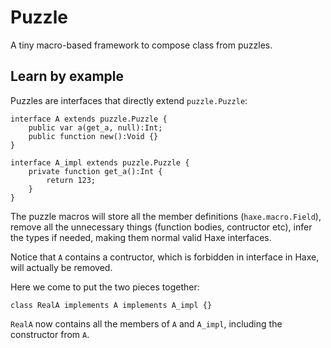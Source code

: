 # Puzzle

A tiny macro-based framework to compose class from puzzles.

## Learn by example

Puzzles are interfaces that directly extend `puzzle.Puzzle`:

```
interface A extends puzzle.Puzzle {
	public var a(get_a, null):Int;
	public function new():Void {}
}

interface A_impl extends puzzle.Puzzle {
	private function get_a():Int {
		return 123;
	}
}
```

The puzzle macros will store all the member definitions (`haxe.macro.Field`), remove all the unnecessary things (function bodies, contructor etc), infer the types if needed, making them normal valid Haxe interfaces.

Notice that `A` contains a contructor, which is forbidden in interface in Haxe, will actually be removed.

Here we come to put the two pieces together:

```
class RealA implements A implements A_impl {}
```

`RealA` now contains all the members of `A` and `A_impl`, including the constructor from `A`.